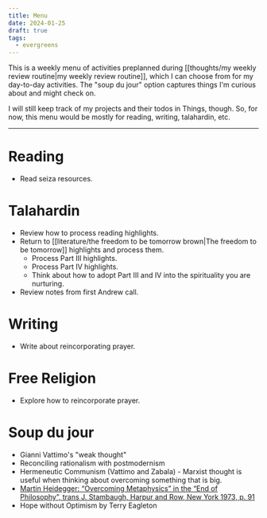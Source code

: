 ```yaml
---
title: Menu
date: 2024-01-25
draft: true
tags:
  - evergreens
---
```

This is a weekly menu of activities preplanned during [[thoughts/my weekly review routine|my weekly review routine]], which I can choose from for my day-to-day activities. The "soup du jour" option captures things I'm curious about and might check on.

I will still keep track of my projects and their todos in Things, though. So, for now, this menu would be mostly for reading, writing, talahardin, etc.
***
# Reading
- Read seiza resources.

# Talahardin
- Review how to process reading highlights.
- Return to [[literature/the freedom to be tomorrow brown|The freedom to be tomorrow]] highlights and process them.
	- Process Part III highlights.
	- Process Part IV highlights.
	- Think about how to adopt Part III and IV into the spirituality you are nurturing.
- Review notes from first Andrew call.

# Writing
- Write about reincorporating prayer.

# Free Religion
- Explore how to reincorporate prayer.

# Soup du jour
- Gianni Vattimo's "weak thought"
- Reconciling rationalism with postmodernism
- Hermeneutic Communism (Vattimo and Zabala) - Marxist thought is useful when thinking about overcoming something that is big.
- [Martin Heidegger: “Overcoming Metaphysics” in the “End of Philosophy”, trans J. Stambaugh, Harpur and Row, New York 1973, p. 91](https://www.google.co.uk/books/edition/The_End_of_Philosophy/g6zu4kkQ9kYC?hl=en)
- Hope without Optimism by Terry Eagleton
